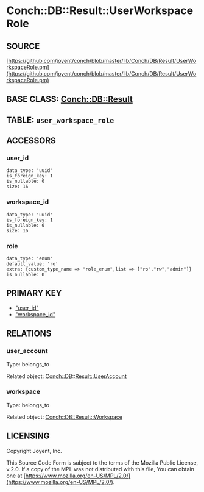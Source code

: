 # Conch::DB::Result::UserWorkspaceRole

## SOURCE

[https://github.com/joyent/conch/blob/master/lib/Conch/DB/Result/UserWorkspaceRole.pm](https://github.com/joyent/conch/blob/master/lib/Conch/DB/Result/UserWorkspaceRole.pm)

## BASE CLASS: [Conch::DB::Result](../modules/Conch%3A%3ADB%3A%3AResult)

## TABLE: `user_workspace_role`

## ACCESSORS

### user\_id

```
data_type: 'uuid'
is_foreign_key: 1
is_nullable: 0
size: 16
```

### workspace\_id

```
data_type: 'uuid'
is_foreign_key: 1
is_nullable: 0
size: 16
```

### role

```
data_type: 'enum'
default_value: 'ro'
extra: {custom_type_name => "role_enum",list => ["ro","rw","admin"]}
is_nullable: 0
```

## PRIMARY KEY

- ["user\_id"](#user_id)
- ["workspace\_id"](#workspace_id)

## RELATIONS

### user\_account

Type: belongs\_to

Related object: [Conch::DB::Result::UserAccount](../modules/Conch%3A%3ADB%3A%3AResult%3A%3AUserAccount)

### workspace

Type: belongs\_to

Related object: [Conch::DB::Result::Workspace](../modules/Conch%3A%3ADB%3A%3AResult%3A%3AWorkspace)

## LICENSING

Copyright Joyent, Inc.

This Source Code Form is subject to the terms of the Mozilla Public License,
v.2.0. If a copy of the MPL was not distributed with this file, You can obtain
one at [https://www.mozilla.org/en-US/MPL/2.0/](https://www.mozilla.org/en-US/MPL/2.0/).
